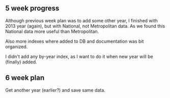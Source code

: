 ## 5 week progress

Although previous week plan was to add some other year, I finished with 2013 year (again), but with National, not Metropolitan data.
As we found this National data more useful than Metropolitan. 

Also more indexes where added to DB and documentation was bit organized. 

I didn't add any by-year index, as I want to do it when new year will be (finally) added.

## 6 week plan

Get another year (earlier?) and save same data.
